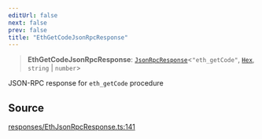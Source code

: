 ```yaml
---
editUrl: false
next: false
prev: false
title: "EthGetCodeJsonRpcResponse"
---
```


> **EthGetCodeJsonRpcResponse**: [`JsonRpcResponse`](/reference/jsonrpc/type-aliases/jsonrpcresponse/)\<`"eth_getCode"`, [`Hex`](/reference/utils/type-aliases/hex/), `string` \| `number`\>

JSON-RPC response for `eth_getCode` procedure

## Source

[responses/EthJsonRpcResponse.ts:141](https://github.com/evmts/tevm-monorepo/blob/main/packages/procedures-types/src/responses/EthJsonRpcResponse.ts#L141)
